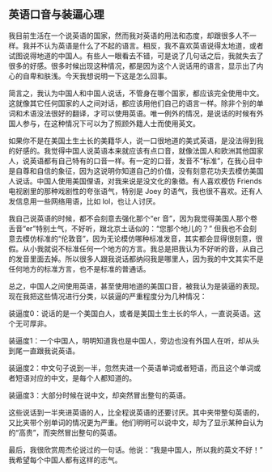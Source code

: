 <div class="inner">
<h2>英语口音与装逼心理</h2>
<p>我目前生活在一个说英语的国家，然而我对英语的用法和态度，却跟很多人不一样。我并不认为英语是什么了不起的语言。相反，我不喜欢英语说得太地道，或者试图说得地道的中国人。有些人一眼看去不错，可是说了几句话之后，我就失去了很多的好感。很多时候出现这种情况，都是因为这个人说话用的语言，显示出了内心的自卑和肤浅。今天我想说明一下这是怎么回事。</p>
<p>简言之，我认为中国人和中国人说话，不管身在哪个国家，都应该完全使用中文。这就像其它任何国家的人之间对话，都应该用他们自己的语言一样。除非个别的单词和术语没法很好的翻译，才可以使用英语。唯一例外的情况，是说话的时候有外国人参与，在这种情况下可以为了照顾外籍人士而使用英文。</p>
<p>如果你不是在美国土生土长的美籍华人，说一口很地道的美式英语，是没法得到我的好感的。我觉得中国人说英语本来就应该有点口音，就像法国人和欧洲其他国家人，说英语都有自己特有的口音一样。有一定的口音，发音不“标准”，在我心目中是自尊和自信的象征，因为这说明你知道自己的价值，没有刻意花功夫去模仿美国人说话。中国人使用美国俚语，对我来说是没文化的象徵。有人喜欢模仿 Friends 电视剧里的那种戏剧性的夸张语气，特别是 Joey 的语气，我也很不喜欢。还有人发信息用一些网络用语，比如 lol，也让人讨厌。</p>
<p>我自己说英语的时候，都不会刻意去强化那个“er 音”，因为我觉得美国人那个卷舌音“er”特别土气，不好听，跟北京土话似的：“您那个地儿的？” 但我也不会刻意去模仿标准的“伦敦音”，因为无论模仿哪种标准发音，其实都会显得很刻意，很假。从小我就说不标准任何一个地方的方言。我总是把我认为不好听的音，从自己的发音里面去掉。所以很多人跟我说话都纳闷我是哪里人，因为我的中文其实不是任何地方的标准方言，也不是标准的普通话。</p>
<p>总之，中国人之间使用英语，甚至使用地道的美国口音，被我认为是装逼的表现。现在我把这些情况进行分类，以装逼的严重程度分为几种情况：</p>
<p>装逼度0：说话的是一个美国白人，或者是美国土生土长的华人，一直说英语。这个无可厚非。</p>
<p>装逼度1：一个中国人，明明知道我也是中国人，旁边也没有外国人在听，却从头到尾一直跟我说英语。</p>
<p>装逼度2：中文句子说到一半，忽然夹进一个英语单词或者短语，而且这个单词或者短语对应的中文，是每个人都知道的。</p>
<p>装逼度3：大部分时候在说中文，却突然冒出整句的英语。</p>
<p>这些说话到一半夹进英语的人，比全程说英语的还要讨厌。其中夹带整句英语的，又比夹带个别单词的情况更为严重。他们明明可以说中文，却为了显示某种自认为的“高贵”，而突然冒出整句的英语。</p>
<p>最后，我很欣赏周杰伦说过的一句话。他说：“我是中国人，所以我的英文不好！” 我希望每个中国人都有这样的志气。</p>
</div>
    